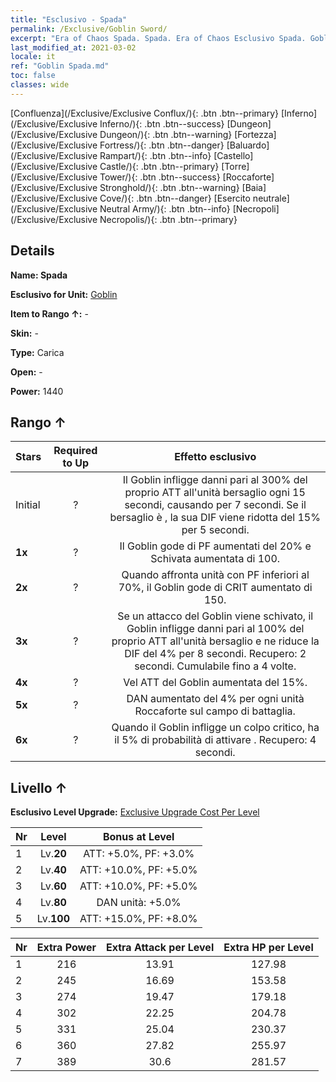 ```yaml
---
title: "Esclusivo - Spada"
permalink: /Exclusive/Goblin Sword/
excerpt: "Era of Chaos Spada. Spada. Era of Chaos Esclusivo Spada. Goblin Esclusivo."
last_modified_at: 2021-03-02
locale: it
ref: "Goblin Spada.md"
toc: false
classes: wide
---
```

 [Confluenza](/Exclusive/Exclusive Conflux/){: .btn .btn--primary} [Inferno](/Exclusive/Exclusive Inferno/){: .btn .btn--success} [Dungeon](/Exclusive/Exclusive Dungeon/){: .btn .btn--warning} [Fortezza](/Exclusive/Exclusive Fortress/){: .btn .btn--danger} [Baluardo](/Exclusive/Exclusive Rampart/){: .btn .btn--info} [Castello](/Exclusive/Exclusive Castle/){: .btn .btn--primary} [Torre](/Exclusive/Exclusive Tower/){: .btn .btn--success} [Roccaforte](/Exclusive/Exclusive Stronghold/){: .btn .btn--warning} [Baia](/Exclusive/Exclusive Cove/){: .btn .btn--danger} [Esercito neutrale](/Exclusive/Exclusive Neutral Army/){: .btn .btn--info} [Necropoli](/Exclusive/Exclusive Necropolis/){: .btn .btn--primary} 

## Details
 **Name: Spada** 

 **Esclusivo for Unit:** [Goblin](/units/Goblin/) 

 **Item to Rango ↑:** -

 **Skin:** -

 **Type:** Carica

 **Open:** -

 **Power:** 1440

## Rango ↑

  |     Stars    |  Required to Up | Effetto esclusivo |
  |:-------------|:---------------:|:---------------:|
  |  Initial  | ? | <Spappolamento> Il Goblin infligge danni pari al 300% del proprio ATT all'unità bersaglio ogni 15 secondi, causando <Sanguinamento> per 7 secondi. Se il bersaglio è <affaticato>, la sua DIF viene ridotta del 15% per 5 secondi. |
  | **1x** <i class="fas fa-star"/> | ? | Il Goblin gode di PF aumentati del 20% e Schivata aumentata di 100. |
  | **2x** <i class="fas fa-star"/> | ? | Quando affronta unità con PF inferiori al 70%, il Goblin gode di CRIT aumentato di 150. |
  | **3x** <i class="fas fa-star"/> | ? | <Colpo fulmineo> Se un attacco del Goblin viene schivato, il Goblin infligge danni pari al 100% del proprio ATT all'unità bersaglio e ne riduce la DIF del 4% per 8 secondi. Recupero: 2 secondi. Cumulabile fino a 4 volte. |
  | **4x** <i class="fas fa-star"/> | ? | Vel ATT del Goblin aumentata del 15%. |
  | **5x** <i class="fas fa-star"/> | ? | DAN aumentato del 4% per ogni unità Roccaforte sul campo di battaglia. |
  | **6x** <i class="fas fa-star"/> | ? | <Spappolamenti a catena> Quando il Goblin infligge un colpo critico, ha il 5% di probabilità di attivare <Spappolamento>. Recupero: 4 secondi. |


## Livello ↑
 **Esclusivo Level Upgrade:** [Exclusive Upgrade Cost Per Level](/Exclusive/ExclusiveUpgradeCostPerLevel/)

  |  Nr  |   Level  | Bonus at Level |
  |:-----|:--------:|:--------------:|
  | 1 | Lv.**20** | ATT: +5.0%, PF: +3.0% |
  | 2 | Lv.**40** | ATT: +10.0%, PF: +5.0% |
  | 3 | Lv.**60** | ATT: +10.0%, PF: +5.0% |
  | 4 | Lv.**80** | DAN unità: +5.0% |
  | 5 | Lv.**100** | ATT: +15.0%, PF: +8.0% |


  |  Nr  |  Extra Power | Extra Attack per Level | Extra HP per Level |
  |:-----|:--------:|:--------:|:--------:|
  | 1 | 216 | 13.91 | 127.98 |
  | 2 | 245 | 16.69 | 153.58 |
  | 3 | 274 | 19.47 | 179.18 |
  | 4 | 302 | 22.25 | 204.78 |
  | 5 | 331 | 25.04 | 230.37 |
  | 6 | 360 | 27.82 | 255.97 |
  | 7 | 389 | 30.6 | 281.57 |



